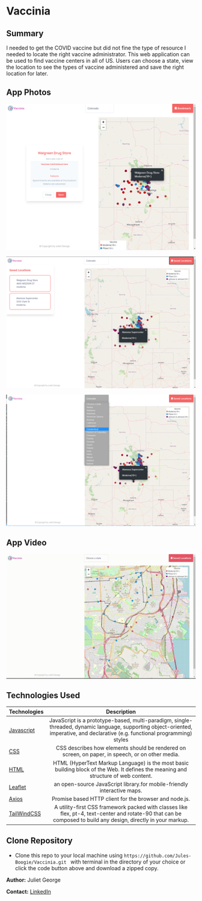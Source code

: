 # Vaccinia

## Summary
I needed to get the COVID vaccine but did not fine the type of resource I needed to locate the right vaccine administrator.
This web application can be used to find vaccine centers in all of US. Users can choose a state, view the location to see the types of vaccine administered and save the right location for later. 


## App Photos
![App Photo1](https://github.com/Jules-Boogie/Vaccinia/blob/main/media/VaccineLocator.PNG)

![App Photo2](https://github.com/Jules-Boogie/Vaccinia/blob/main/media/bookmark.PNG)

![App Photo3](https://github.com/Jules-Boogie/Vaccinia/blob/main/media/statelist.PNG)


## App Video 
![App Video1](https://github.com/Jules-Boogie/Vaccinia/blob/main/media/7%20June%2C%202021%20-%20Loom%20Recording.gif)


## Technologies Used
| Technologies | Description  |
|---------------------------------------------------------------------------|:------------------------------------------------------------------------------------------------------------------:|
| [Javascript](https://developer.mozilla.org/en-US/docs/Web/JavaScript)                                     |            JavaScript is a prototype-based, multi-paradigm, single-threaded, dynamic language, supporting object-oriented, imperative, and declarative (e.g. functional programming) styles               |
| [CSS](https://developer.mozilla.org/en-US/docs/Web/CSS)                |   CSS describes how elements should be rendered on screen, on paper, in speech, or on other media.               |
| [HTML](https://developer.mozilla.org/en-US/docs/Web/HTML)                |   HTML (HyperText Markup Language) is the most basic building block of the Web. It defines the meaning and structure of web content.                |
| [Leaflet](https://leafletjs.com/reference-1.7.1.html)                |  an open-source JavaScript library.for mobile-friendly interactive maps. |
| [Axios](https://axios-http.com/docs/intro)                |  Promise based HTTP client for the browser and node.js.                |
| [TailWindCSS](https://tailwindcss.com/docs) | A utility-first CSS framework packed with classes like flex, pt-4, text-center and rotate-90 that can be composed to build any design, directly in your markup.|


## Clone Repository
 - Clone this repo to your local machine using ```https://github.com/Jules-Boogie/Vaccinia.git ``` with terminal in the directory of your choice or click the code button above and download a zipped copy. 



**Author:**
Juliet George

**Contact:**
[LinkedIn](https://www.linkedin.com/in/juliet-g-864950b8/)
